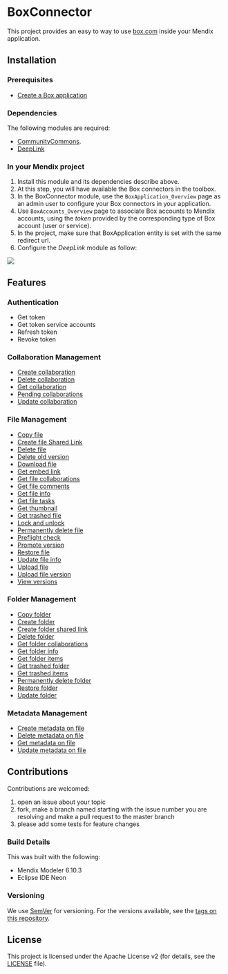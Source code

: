 # BoxConnector

This project provides an easy to way to use [box.com](https://www.box.com) inside your
Mendix application.

## Installation

### Prerequisites

* [Create a Box application](documentation/prerequisite-box-setup.md)

### Dependencies

The following modules are required:
* [CommunityCommons](https://appstore.home.mendix.com/link/app/170/Mendix/Community-Commons-Function-Library).
* [DeepLink](https://appstore.home.mendix.com/link/app/43/Mendix/Deep-link-module)

### In your Mendix project

1. Install this module and its dependencies describe above.
1. At this step, you will have available the Box connectors in the toolbox.
1. In the BoxConnector module, use the ```BoxApplication_Overview``` page as an admin user to configure your Box connectors in your application.
1. Use ```BoxAccounts_Overview``` page to associate Box accounts to Mendix
  accounts, using the  *token* provided by the corresponding type of
    Box account (user or service).
1. In the project, make sure that BoxApplication entity is set with the same      redirect url.
1. Configure the *DeepLink* module as follow:

![](documentation/resources/step08_mendix_deeplink_config.jpg)



## Features

### Authentication
* Get token
* Get token service accounts
* Refresh token
* Revoke token

### Collaboration Management
* [Create collaboration](documentation/feature_documentation/Collaboration/CreateCollaboration.md)
* [Delete collaboration](documentation/feature_documentation/Collaboration/DeleteCollaboration.md)  
* [Get collaboration](documentation/feature_documentation/Collaboration/GetCollaboration.md)  
* [Pending collaborations](documentation/feature_documentation/Collaboration/PendingCollaborations.md)  
* [Update collaboration](documentation/feature_documentation/Collaboration/UpdateCollaboration.md)  

### File Management
* [Copy file](documentation/feature_documentation/File/CopyFile.md)  
* [Create file Shared Link](documentation/feature_documentation/File/CreateFileSharedLink.md)
* [Delete file](documentation/feature_documentation/File/DeleteFile.md)
* [Delete old version](documentation/feature_documentation/File/DeleteOldVersion.md)
* [Download file](documentation/feature_documentation/File/DownloadFile.md)
* [Get embed link](documentation/feature_documentation/File/GetEmbedLink.md)
* [Get file collaborations](documentation/feature_documentation/File/GetFileCollaborations.md)
* [Get file comments](documentation/feature_documentation/File/GetFileComments.md)
* [Get file info](documentation/feature_documentation/File/GetFileInfo.md)
* [Get file tasks](documentation/feature_documentation/File/GetFileTasks.md)
* [Get thumbnail](documentation/feature_documentation/File/GetThumbnail.md)
* [Get trashed file](documentation/feature_documentation/File/GetTrashedFile.md)
* [Lock and unlock](documentation/feature_documentation/File/LockAndUnlock.md)
* [Permanently delete file](documentation/feature_documentation/File/PermanentlyDeleteFile.md)
* [Preflight check](documentation/feature_documentation/File/PreflightCheck.md)
* [Promote version](documentation/feature_documentation/File/PromoteVersion.md)
* [Restore file](documentation/feature_documentation/File/RestoreFile.md)
* [Update file info](documentation/feature_documentation/File/UpdateFileInfo.md)
* [Upload file](documentation/feature_documentation/File/UploadFile.md)
* [Upload file version](documentation/feature_documentation/File/UploadFileVersion.md)
* [View versions](documentation/feature_documentation/File/ViewVersions.md)

### Folder Management
* [Copy folder](documentation/feature_documentation/Folder/CopyFolder.md)
* [Create folder](documentation/feature_documentation/Folder/CreateFolder.md)
* [Create folder shared link](documentation/feature_documentation/Folder/CreateFolderSharedLink.md)
* [Delete folder](documentation/feature_documentation/Folder/DeleteFolder.md)
* [Get folder collaborations](documentation/feature_documentation/Folder/GetFolderCollaborations.md)
* [Get folder info](documentation/feature_documentation/Folder/GetFolderInfo.md)
* [Get folder items](documentation/feature_documentation/Folder/GetFolderItems.md)
* [Get trashed folder](documentation/feature_documentation/Folder/GetTrashedFolder.md)
* [Get trashed items](documentation/feature_documentation/Folder/GetTrashedItems.md)
* [Permanently delete folder](documentation/feature_documentation/Folder/PermanentlyDeleteFolder.md)
* [Restore folder](documentation/feature_documentation/Folder/RestoreFolder.md)
* [Update folder](documentation/feature_documentation/Folder/UpdateFolder.md)

### Metadata Management
* [Create metadata on file](documentation/feature_documentation/Metadata/CreateMetadataOnFile.md)
* [Delete metadata on file](documentation/feature_documentation/Metadata/DeleteMetadataOnFile.md)
* [Get metadata on file](documentation/feature_documentation/Metadata/GetMetadataOnFile.md)
* [Update metadata on file](documentation/feature_documentation/Metadata/UpdateMetadataOnFile.md)

## Contributions
Contributions are welcomed:

1. open an issue about your topic
1. fork, make a branch named starting with the issue number you are resolving and make a pull request to the master branch
1. please add some tests for feature changes

### Build Details

This was built with the following:

* Mendix Modeler 6.10.3
* Eclipse IDE Neon

### Versioning

We use [SemVer](http://semver.org/) for versioning. For the versions available, see the [tags on this repository](https://github.com/mendix/IBM-Watson-Connector-Kit/tags).

## License ##

This project is licensed under the Apache License v2 (for details, see the [LICENSE](LICENSE-2.0.txt) file).

